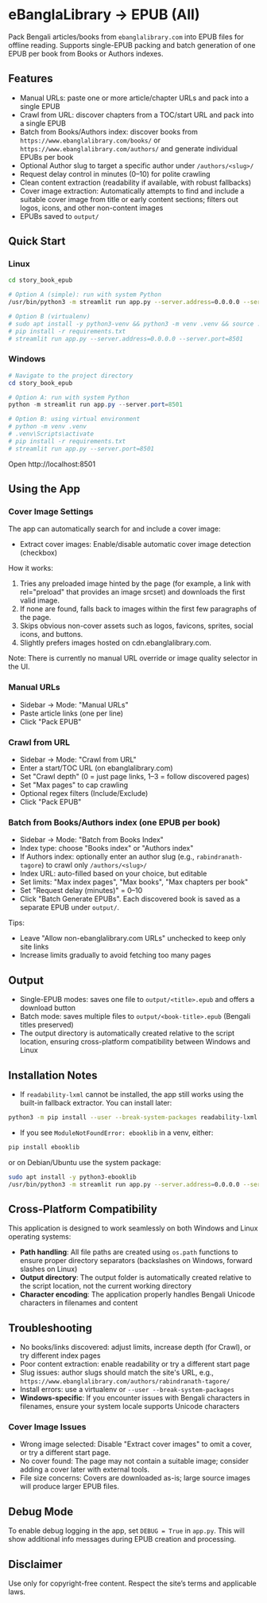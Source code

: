 # eBanglaLibrary → EPUB (All)

Pack Bengali articles/books from `ebanglalibrary.com` into EPUB files for offline reading. Supports single-EPUB packing and batch generation of one EPUB per book from Books or Authors indexes.

## Features
- Manual URLs: paste one or more article/chapter URLs and pack into a single EPUB
- Crawl from URL: discover chapters from a TOC/start URL and pack into a single EPUB
- Batch from Books/Authors index: discover books from `https://www.ebanglalibrary.com/books/` or `https://www.ebanglalibrary.com/authors/` and generate individual EPUBs per book
- Optional Author slug to target a specific author under `/authors/<slug>/`
- Request delay control in minutes (0–10) for polite crawling
- Clean content extraction (readability if available, with robust fallbacks)
- Cover image extraction: Automatically attempts to find and include a suitable cover image from title or early content sections; filters out logos, icons, and other non-content images
- EPUBs saved to `output/`

## Quick Start

### Linux
```bash
cd story_book_epub

# Option A (simple): run with system Python
/usr/bin/python3 -m streamlit run app.py --server.address=0.0.0.0 --server.port=8501

# Option B (virtualenv)
# sudo apt install -y python3-venv && python3 -m venv .venv && source .venv/bin/activate
# pip install -r requirements.txt
# streamlit run app.py --server.address=0.0.0.0 --server.port=8501
```

### Windows
```powershell
# Navigate to the project directory
cd story_book_epub

# Option A: run with system Python
python -m streamlit run app.py --server.port=8501

# Option B: using virtual environment
# python -m venv .venv
# .venv\Scripts\activate
# pip install -r requirements.txt
# streamlit run app.py --server.port=8501
```

Open http://localhost:8501

## Using the App

### Cover Image Settings
The app can automatically search for and include a cover image:

- Extract cover images: Enable/disable automatic cover image detection (checkbox)

How it works:
1. Tries any preloaded image hinted by the page (for example, a link with rel="preload" that provides an image srcset) and downloads the first valid image.
2. If none are found, falls back to images within the first few paragraphs of the page.
3. Skips obvious non-cover assets such as logos, favicons, sprites, social icons, and buttons.
4. Slightly prefers images hosted on cdn.ebanglalibrary.com.

Note: There is currently no manual URL override or image quality selector in the UI.

### Manual URLs
- Sidebar → Mode: "Manual URLs"
- Paste article links (one per line)
- Click "Pack EPUB"

### Crawl from URL
- Sidebar → Mode: "Crawl from URL"
- Enter a start/TOC URL (on ebanglalibrary.com)
- Set "Crawl depth" (0 = just page links, 1–3 = follow discovered pages)
- Set "Max pages" to cap crawling
- Optional regex filters (Include/Exclude)
- Click "Pack EPUB"

### Batch from Books/Authors index (one EPUB per book)
- Sidebar → Mode: "Batch from Books Index"
- Index type: choose "Books index" or "Authors index"
- If Authors index: optionally enter an author slug (e.g., `rabindranath-tagore`) to crawl only `/authors/<slug>/`
- Index URL: auto-filled based on your choice, but editable
- Set limits: "Max index pages", "Max books", "Max chapters per book"
- Set "Request delay (minutes)" = 0–10
- Click "Batch Generate EPUBs". Each discovered book is saved as a separate EPUB under `output/`.

Tips:
- Leave "Allow non-ebanglalibrary.com URLs" unchecked to keep only site links
- Increase limits gradually to avoid fetching too many pages

## Output
- Single-EPUB modes: saves one file to `output/<title>.epub` and offers a download button
- Batch mode: saves multiple files to `output/<book-title>.epub` (Bengali titles preserved)
- The output directory is automatically created relative to the script location, ensuring cross-platform compatibility between Windows and Linux

## Installation Notes
- If `readability-lxml` cannot be installed, the app still works using the built-in fallback extractor. You can install later:
```bash
python3 -m pip install --user --break-system-packages readability-lxml
```
- If you see `ModuleNotFoundError: ebooklib` in a venv, either:
```bash
pip install ebooklib
```
  or on Debian/Ubuntu use the system package:
```bash
sudo apt install -y python3-ebooklib
/usr/bin/python3 -m streamlit run app.py --server.address=0.0.0.0 --server.port=8501
```

## Cross-Platform Compatibility
This application is designed to work seamlessly on both Windows and Linux operating systems:

- **Path handling**: All file paths are created using `os.path` functions to ensure proper directory separators (backslashes on Windows, forward slashes on Linux)
- **Output directory**: The output folder is automatically created relative to the script location, not the current working directory
- **Character encoding**: The application properly handles Bengali Unicode characters in filenames and content

## Troubleshooting
- No books/links discovered: adjust limits, increase depth (for Crawl), or try different index pages
- Poor content extraction: enable readability or try a different start page
- Slug issues: author slugs should match the site's URL, e.g., `https://www.ebanglalibrary.com/authors/rabindranath-tagore/`
- Install errors: use a virtualenv or `--user --break-system-packages`
- **Windows-specific**: If you encounter issues with Bengali characters in filenames, ensure your system locale supports Unicode characters

### Cover Image Issues
- Wrong image selected: Disable "Extract cover images" to omit a cover, or try a different start page.
- No cover found: The page may not contain a suitable image; consider adding a cover later with external tools.
- File size concerns: Covers are downloaded as-is; large source images will produce larger EPUB files.

## Debug Mode

To enable debug logging in the app, set `DEBUG = True` in `app.py`. This will show additional info messages during EPUB creation and processing.

## Disclaimer
Use only for copyright-free content. Respect the site’s terms and applicable laws.
